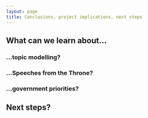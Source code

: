 ```yaml
---
layout: page
title: Conclusions, project implications, next steps
---
```



## What can we learn about...

### ...topic modelling?

### ...Speeches from the Throne?

### ...government priorities?


## Next steps?